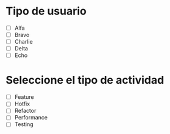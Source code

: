 # Tipo de usuario
- [ ] Alfa
- [ ] Bravo 
- [ ] Charlie
- [ ] Delta
- [ ] Echo

# Seleccione el tipo de actividad
- [ ] Feature
- [ ] Hotfix
- [ ] Refactor
- [ ] Performance
- [ ] Testing 
